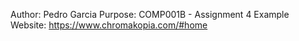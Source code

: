 Author: Pedro Garcia
Purpose: COMP001B - Assignment 4
Example Website: https://www.chromakopia.com/#home